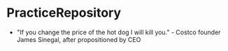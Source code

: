 # PracticeRepository

* "If you change the price of the hot dog I will kill you." - Costco founder James Sinegal, after propositioned by CEO